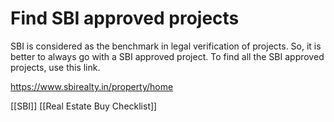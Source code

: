 # Find SBI approved projects

SBI is considered as the benchmark in legal verification of projects. So, it is better to always go with a SBI approved project. To find all the SBI approved projects, use this link.

https://www.sbirealty.in/property/home

[[SBI]] [[Real Estate Buy Checklist]]